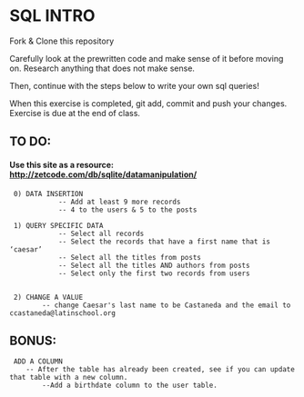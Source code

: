 # SQL INTRO
Fork & Clone this repository

Carefully look at the prewritten code and make sense of it before moving on. Research anything that does not make sense. 

Then, continue with the steps below to write your own sql queries! 

When this exercise is completed, git add, commit and push your changes. Exercise is due at the end of class.

## TO DO:
#### Use this site as a resource: http://zetcode.com/db/sqlite/datamanipulation/

	 0) DATA INSERTION
				-- Add at least 9 more records
				-- 4 to the users & 5 to the posts

	 1) QUERY SPECIFIC DATA
				-- Select all records
				-- Select the records that have a first name that is ‘caesar’
				-- Select all the titles from posts
				-- Select all the titles AND authors from posts
				-- Select only the first two records from users
				

	 2) CHANGE A VALUE
			-- change Caesar's last name to be Castaneda and the email to ccastaneda@latinschool.org


## BONUS: 
	 ADD A COLUMN
		-- After the table has already been created, see if you can update that table with a new column. 
			--Add a birthdate column to the user table. 